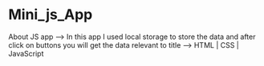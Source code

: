 # Mini_js_App
About JS app --> In this app I used local storage to store the data and after click on buttons you will get the data relevant to title --> HTML | CSS | JavaScript
